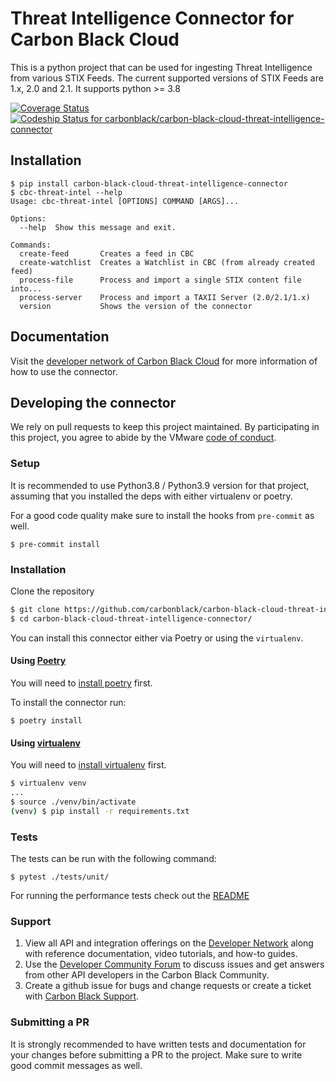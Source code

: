 # Threat Intelligence Connector for Carbon Black Cloud

This is a python project that can be used for ingesting Threat Intelligence from various STIX Feeds. The current supported versions of STIX Feeds are 1.x, 2.0 and 2.1.
It supports python >= 3.8

[![Coverage Status](https://coveralls.io/repos/github/carbonblack/carbon-black-cloud-threat-intelligence-connector/badge.svg?t=TczX1a)](https://coveralls.io/github/carbonblack/carbon-black-cloud-threat-intelligence-connector)
[![Codeship Status for carbonblack/carbon-black-cloud-threat-intelligence-connector](https://app.codeship.com/projects/73a21e3d-2c23-4fa8-a611-ada9d9849f2c/status?branch=main)](https://app.codeship.com/projects/456985)

## Installation

```shell-session
$ pip install carbon-black-cloud-threat-intelligence-connector
$ cbc-threat-intel --help
Usage: cbc-threat-intel [OPTIONS] COMMAND [ARGS]...

Options:
  --help  Show this message and exit.

Commands:
  create-feed       Creates a feed in CBC
  create-watchlist  Creates a Watchlist in CBC (from already created feed)
  process-file      Process and import a single STIX content file into...
  process-server    Process and import a TAXII Server (2.0/2.1/1.x)
  version           Shows the version of the connector
```

## Documentation

Visit the [developer network of Carbon Black Cloud](https://developer.carbonblack.com/reference/carbon-black-cloud/integrations/threat-intelligence-connector/) for more information of how to use the connector.

## Developing the connector

We rely on pull requests to keep this project maintained. By participating in this project, you agree to abide by the VMware [code of conduct](CODE-OF-CONDUCT.md).

### Setup

It is recommended to use Python3.8 / Python3.9 version for that project, assuming that you installed the deps with either virtualenv or poetry.

For a good code quality make sure to install the hooks from `pre-commit` as well.

```shell-session
$ pre-commit install
```

### Installation

Clone the repository

```bash
$ git clone https://github.com/carbonblack/carbon-black-cloud-threat-intelligence-connector.git
$ cd carbon-black-cloud-threat-intelligence-connector/
```

You can install this connector either via Poetry or using the `virtualenv`.

#### Using [Poetry](https://python-poetry.org/docs/)

You will need to [install poetry](https://python-poetry.org/docs/#installation) first.

To install the connector run:

```shell-session
$ poetry install
```

#### Using [virtualenv](https://virtualenv.pypa.io/en/latest/)

You will need to [install virtualenv](https://virtualenv.pypa.io/en/latest/installation.html) first.

```bash
$ virtualenv venv
...
$ source ./venv/bin/activate
(venv) $ pip install -r requirements.txt
```

### Tests

The tests can be run with the following command:

```shell-session
$ pytest ./tests/unit/
```
For running the performance tests check out the [README](tests/performance/README.md)

### Support

1. View all API and integration offerings on the [Developer Network](https://developer.carbonblack.com) along with reference documentation, video tutorials, and how-to guides.
2. Use the [Developer Community Forum](https://community.carbonblack.com/) to discuss issues and get answers from other API developers in the Carbon Black Community.
3. Create a github issue for bugs and change requests or create a ticket with [Carbon Black Support](http://carbonblack.com/resources/support/).

### Submitting a PR

It is strongly recommended to have written tests and documentation for your changes before submitting a PR to the project. Make sure to write good commit messages as well.
